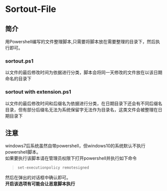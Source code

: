 # Sortout-File
## 简介
用Powershell编写的文件整理脚本,只需要将脚本放在需要整理的目录下，然后执行即可。
### sortout.ps1
以文件的最后修改时间为依据进行分类，脚本会将同一天修改的文件放在以该日期命名的目录下
### sortout with extension.ps1
以文件的最后修改时间和后缀名为依据进行分类，在日期目录下还会有不同后缀名目录，但有部分后缀名无法为系统保留字无法作为目录名，这类文件会被整理在日期目录下
## 注意
windows7后系统虽然自带powershell，但windows10的系统默认不执行powershell脚本。  
如果要执行该脚本请在管理员权限下打开powershell并执行如下命令  
>`set-executionpolicy remotesigned` 

然后在弹出的对话框中确认即可。  
**开启该选项有可能会让恶意脚本执行**
